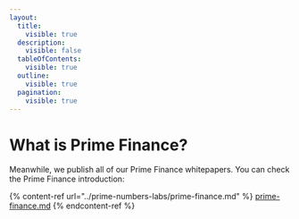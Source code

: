```yaml
---
layout:
  title:
    visible: true
  description:
    visible: false
  tableOfContents:
    visible: true
  outline:
    visible: true
  pagination:
    visible: true
---
```


# What is Prime Finance?

Meanwhile, we publish all of our Prime Finance whitepapers. You can check the Prime Finance introduction:

{% content-ref url="../prime-numbers-labs/prime-finance.md" %}
[prime-finance.md](../prime-numbers-labs/prime-finance.md)
{% endcontent-ref %}
